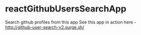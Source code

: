 # reactGithubUsersSearchApp
Search github profiles from this app
See this app in action here - http://github-user-search-v2.surge.sh/

